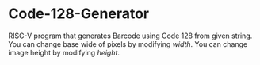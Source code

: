 # Code-128-Generator
RISC-V program that generates Barcode using Code 128 from given string.
You can change base wide of pixels by modifying *width*.
You can change image height by modifying *height*.
